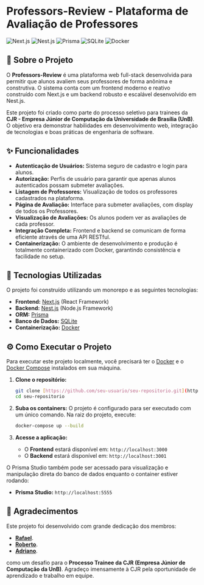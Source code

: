 # Professors-Review - Plataforma de Avaliação de Professores

![Next.js](https://img.shields.io/badge/Next.js-000000?style=for-the-badge&logo=nextdotjs&logoColor=white)
![Nest.js](https://img.shields.io/badge/NestJS-E0234E?style=for-the-badge&logo=nestjs&logoColor=white)
![Prisma](https://img.shields.io/badge/Prisma-2D3748?style=for-the-badge&logo=prisma&logoColor=white)
![SQLite](https://img.shields.io/badge/SQLite-003B57?style=for-the-badge&logo=sqlite&logoColor=white)
![Docker](https://img.shields.io/badge/Docker-2496ED?style=for-the-badge&logo=docker&logoColor=white)

## 📖 Sobre o Projeto

O **Professors-Review** é uma plataforma web full-stack desenvolvida para permitir que alunos avaliem seus professores de forma anônima e construtiva. O sistema conta com um frontend moderno e reativo construído com Next.js e um backend robusto e escalável desenvolvido em Nest.js.

Este projeto foi criado como parte do processo seletivo para trainees da **CJR - Empresa Júnior de Computação da Universidade de Brasília (UnB)**. O objetivo era demonstrar habilidades em desenvolvimento web, integração de tecnologias e boas práticas de engenharia de software.

## ✨ Funcionalidades

* **Autenticação de Usuários:** Sistema seguro de cadastro e login para alunos.
* **Autorização:** Perfis de usuário para garantir que apenas alunos autenticados possam submeter avaliações.
* **Listagem de Professores:** Visualização de todos os professores cadastrados na plataforma.
* **Página de Avaliação:** Interface para submeter avaliações, com display de todos os Professores.
* **Visualização de Avaliações:** Os alunos podem ver as avaliações de cada professor.
* **Integração Completa:** Frontend e backend se comunicam de forma eficiente através de uma API RESTful.
* **Containerização:** O ambiente de desenvolvimento e produção é totalmente containerizado com Docker, garantindo consistência e facilidade no setup.

## 🚀 Tecnologias Utilizadas

O projeto foi construído utilizando um monorepo e as seguintes tecnologias:

* **Frontend:** [Next.js](https://nextjs.org/) (React Framework)
* **Backend:** [Nest.js](https://nestjs.com/) (Node.js Framework)
* **ORM:** [Prisma](https://www.prisma.io/)
* **Banco de Dados:** [SQLite](https://www.sqlite.org/index.html)
* **Containerização:** [Docker](https://www.docker.com/)

## ⚙️ Como Executar o Projeto

Para executar este projeto localmente, você precisará ter o [Docker](https://www.docker.com/get-started) e o [Docker Compose](https://docs.docker.com/compose/install/) instalados em sua máquina.

1.  **Clone o repositório:**
    ```bash
    git clone [https://github.com/seu-usuario/seu-repositorio.git](https://github.com/seu-usuario/seu-repositorio.git)
    cd seu-repositorio
    ```

2.  **Suba os containers:**
    O projeto é configurado para ser executado com um único comando. Na raiz do projeto, execute:
    ```bash
    docker-compose up --build
    ```

3.  **Acesse a aplicação:**
    * O **Frontend** estará disponível em: `http://localhost:3000`
    * O **Backend** estará disponível em: `http://localhost:3001`

O Prisma Studio também pode ser acessado para visualização e manipulação direta do banco de dados enquanto o container estiver rodando:
* **Prisma Studio:** `http://localhost:5555`

## 🙏 Agradecimentos

Este projeto foi desenvolvido com grande dedicação dos membros:
- **[Rafael](https://github.com/leitaonerd)**.
- **[Roberto](https://github.com/RobertorNeto)**.
- **[Adriano](https://github.com/Adrianowiedmann)**.
    
como um desafio para o **Processo Trainee da CJR (Empresa Júnior de Computação da UnB)**. Agradeço imensamente à CJR pela oportunidade de aprendizado e trabalho em equipe.
